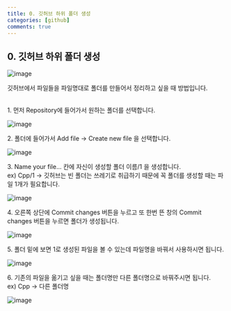```yaml
---
title: 0. 깃허브 하위 폴더 생성
categories: [github]
comments: true
---
```


## 0. 깃허브 하위 폴더 생성

![image](https://github.com/user-attachments/assets/be0e8203-010d-483e-8cd5-9a20c24d5f10)

깃허브에서 파일들을 파일명대로 폴더를 만들어서 정리하고 싶을 때 방법입니다.<br><br>

1\. 먼저 Repository에 들어가서 원하는 폴더를 선택합니다.

![image](https://github.com/user-attachments/assets/c364e27a-f640-4be1-9548-fbde3ea095f5)

2\.  폴더에 들어가서 Add file -> Create new file 을 선택합니다.

![image](https://github.com/user-attachments/assets/23beb1c0-b47b-43bf-adf8-83b2b837f94b)

3\.  Name your file... 칸에 자신이 생성할 폴더 이름/1 을 생성합니다.<br>
   ex) Cpp/1 -> 깃허브는 빈 폴더는 쓰레기로 취급하기 때문에 꼭 폴더를 생성할 때는 파일 1개가 필요합니다.
   
![image](https://github.com/user-attachments/assets/8f1becfd-7052-4422-a533-af8ac56031ab)

4\.  오른쪽 상단에 Commit changes 버튼을 누르고 또 한번 뜬 창의 Commit changes 버튼을 누르면 폴더가 생성됩니다.

![image](https://github.com/user-attachments/assets/e278b824-30b6-4245-9066-a1b47a5f242f)

5\.  폴더 밑에 보면 1로 생성된 파일을 볼 수 있는데 파일명을 바꿔서 사용하시면 됩니다.

![image](https://github.com/user-attachments/assets/049c2719-8396-47c6-8245-40ee796399cb)

6\. 기존의 파일을 옮기고 싶을 때는 폴더명만 다른 폴더명으로 바꿔주시면 됩니다.<br>
   ex) Cpp -> 다른 폴더명
   
![image](https://github.com/user-attachments/assets/59a67f15-f657-4e56-a6e5-b4ba2325754e)


